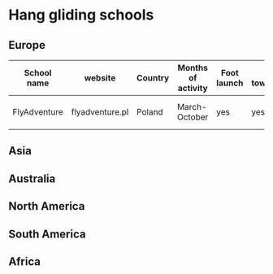 # Hang gliding schools

Europe
-----

| School name  | website         | Country | Months of activity | Foot launch | Air tow/winch | Languages               |
| ------------ | --------------- | ------- | ------------------ | ----------- | ------------- | ----------------------- |
| FlyAdventure | flyadventure.pl | Poland  | March-October      | yes         | yes           | English, Polish, German |

Asia
-----

Australia
-----

North America
-----

South America
-----

Africa
-----
